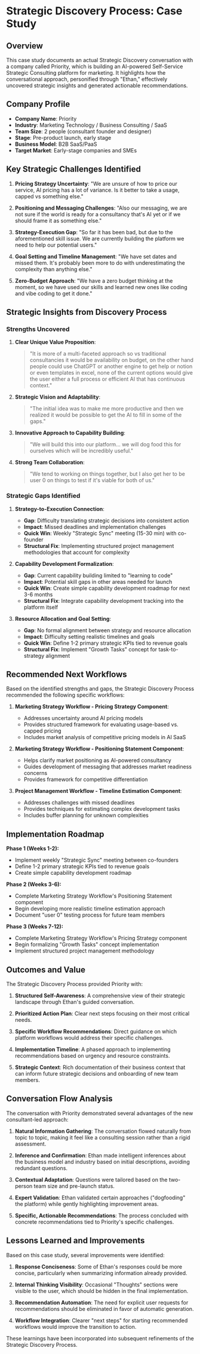 # Strategic Discovery Process: Case Study

## Overview

This case study documents an actual Strategic Discovery conversation with a company called Priority, which is building an AI-powered Self-Service Strategic Consulting platform for marketing. It highlights how the conversational approach, personified through "Ethan," effectively uncovered strategic insights and generated actionable recommendations.

## Company Profile

- **Company Name**: Priority
- **Industry**: Marketing Technology / Business Consulting / SaaS
- **Team Size**: 2 people (consultant founder and designer)
- **Stage**: Pre-product launch, early stage
- **Business Model**: B2B SaaS/PaaS
- **Target Market**: Early-stage companies and SMEs

## Key Strategic Challenges Identified

1. **Pricing Strategy Uncertainty**: "We are unsure of how to price our service, AI pricing has a lot of variance. Is it better to take a usage, capped vs something else."

2. **Positioning and Messaging Challenges**: "Also our messaging, we are not sure if the world is ready for a consultancy that's AI yet or if we should frame it as something else."

3. **Strategy-Execution Gap**: "So far it has been bad, but due to the aforementioned skill issue. We are currently building the platform we need to help our potential users."

4. **Goal Setting and Timeline Management**: "We have set dates and missed them. It's probably been more to do with underestimating the complexity than anything else."

5. **Zero-Budget Approach**: "We have a zero budget thinking at the moment, so we have used our skills and learned new ones like coding and vibe coding to get it done."

## Strategic Insights from Discovery Process

### Strengths Uncovered

1. **Clear Unique Value Proposition**: 
   > "It is more of a multi-faceted approach so vs traditional consultancies it would be availability on budget, on the other hand people could use ChatGPT or another engine to get help or notion or even templates in excel, none of the current options would give the user either a full process or efficient AI that has continuous context."

2. **Strategic Vision and Adaptability**:
   > "The initial idea was to make me more productive and then we realized it would be possible to get the AI to fill in some of the gaps."

3. **Innovative Approach to Capability Building**:
   > "We will build this into our platform... we will dog food this for ourselves which will be incredibly useful."

4. **Strong Team Collaboration**:
   > "We tend to working on things together, but I also get her to be user 0 on things to test if it's viable for both of us."

### Strategic Gaps Identified

1. **Strategy-to-Execution Connection**:
   - **Gap**: Difficulty translating strategic decisions into consistent action
   - **Impact**: Missed deadlines and implementation challenges
   - **Quick Win**: Weekly "Strategic Sync" meeting (15-30 min) with co-founder
   - **Structural Fix**: Implementing structured project management methodologies that account for complexity

2. **Capability Development Formalization**:
   - **Gap**: Current capability building limited to "learning to code"
   - **Impact**: Potential skill gaps in other areas needed for launch
   - **Quick Win**: Create simple capability development roadmap for next 3-6 months
   - **Structural Fix**: Integrate capability development tracking into the platform itself

3. **Resource Allocation and Goal Setting**:
   - **Gap**: No formal alignment between strategy and resource allocation
   - **Impact**: Difficulty setting realistic timelines and goals
   - **Quick Win**: Define 1-2 primary strategic KPIs tied to revenue goals
   - **Structural Fix**: Implement "Growth Tasks" concept for task-to-strategy alignment

## Recommended Next Workflows

Based on the identified strengths and gaps, the Strategic Discovery Process recommended the following specific workflows:

1. **Marketing Strategy Workflow - Pricing Strategy Component**:
   - Addresses uncertainty around AI pricing models
   - Provides structured framework for evaluating usage-based vs. capped pricing
   - Includes market analysis of competitive pricing models in AI SaaS

2. **Marketing Strategy Workflow - Positioning Statement Component**:
   - Helps clarify market positioning as AI-powered consultancy
   - Guides development of messaging that addresses market readiness concerns
   - Provides framework for competitive differentiation

3. **Project Management Workflow - Timeline Estimation Component**:
   - Addresses challenges with missed deadlines
   - Provides techniques for estimating complex development tasks
   - Includes buffer planning for unknown complexities

## Implementation Roadmap

**Phase 1 (Weeks 1-2):**
- Implement weekly "Strategic Sync" meeting between co-founders
- Define 1-2 primary strategic KPIs tied to revenue goals
- Create simple capability development roadmap

**Phase 2 (Weeks 3-6):**
- Complete Marketing Strategy Workflow's Positioning Statement component
- Begin developing more realistic timeline estimation approach
- Document "user 0" testing process for future team members

**Phase 3 (Weeks 7-12):**
- Complete Marketing Strategy Workflow's Pricing Strategy component
- Begin formalizing "Growth Tasks" concept implementation
- Implement structured project management methodology

## Outcomes and Value

The Strategic Discovery Process provided Priority with:

1. **Structured Self-Awareness**: A comprehensive view of their strategic landscape through Ethan's guided conversation.

2. **Prioritized Action Plan**: Clear next steps focusing on their most critical needs.

3. **Specific Workflow Recommendations**: Direct guidance on which platform workflows would address their specific challenges.

4. **Implementation Timeline**: A phased approach to implementing recommendations based on urgency and resource constraints.

5. **Strategic Context**: Rich documentation of their business context that can inform future strategic decisions and onboarding of new team members.

## Conversation Flow Analysis

The conversation with Priority demonstrated several advantages of the new consultant-led approach:

1. **Natural Information Gathering**: The conversation flowed naturally from topic to topic, making it feel like a consulting session rather than a rigid assessment.

2. **Inference and Confirmation**: Ethan made intelligent inferences about the business model and industry based on initial descriptions, avoiding redundant questions.

3. **Contextual Adaptation**: Questions were tailored based on the two-person team size and pre-launch status.

4. **Expert Validation**: Ethan validated certain approaches ("dogfooding" the platform) while gently highlighting improvement areas.

5. **Specific, Actionable Recommendations**: The process concluded with concrete recommendations tied to Priority's specific challenges.

## Lessons Learned and Improvements

Based on this case study, several improvements were identified:

1. **Response Conciseness**: Some of Ethan's responses could be more concise, particularly when summarizing information already provided.

2. **Internal Thinking Visibility**: Occasional "Thoughts" sections were visible to the user, which should be hidden in the final implementation.

3. **Recommendation Automation**: The need for explicit user requests for recommendations should be eliminated in favor of automatic generation.

4. **Workflow Integration**: Clearer "next steps" for starting recommended workflows would improve the transition to action.

These learnings have been incorporated into subsequent refinements of the Strategic Discovery Process.
